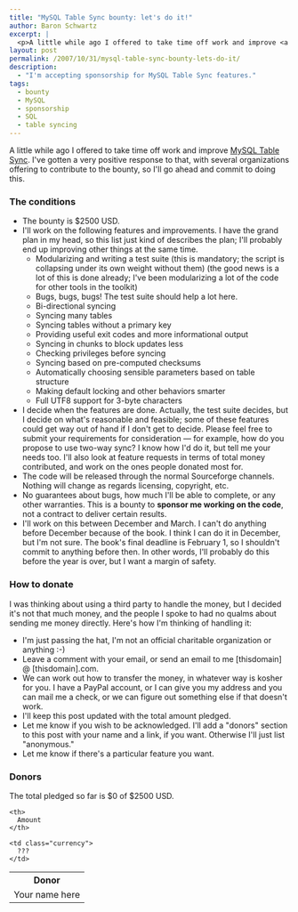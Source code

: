 ```yaml
---
title: "MySQL Table Sync bounty: let's do it!"
author: Baron Schwartz
excerpt: |
  <p>A little while ago I offered to take time off work and improve <a href="http://mysqltoolkit.sourceforge.net/">MySQL Table Sync</a>.  I've gotten a very positive response to that, with several organizations offering to contribute to the bounty, so I'll go ahead and commit to doing this.  Read on for the details.</p>
layout: post
permalink: /2007/10/31/mysql-table-sync-bounty-lets-do-it/
description:
  - "I'm accepting sponsorship for MySQL Table Sync features."
tags:
  - bounty
  - MySQL
  - sponsorship
  - SQL
  - table syncing
---
```

A little while ago I offered to take time off work and improve [MySQL Table Sync][1]. I've gotten a very positive response to that, with several organizations offering to contribute to the bounty, so I'll go ahead and commit to doing this.

### The conditions

*   The bounty is $2500 USD.
*   I'll work on the following features and improvements. I have the grand plan in my head, so this list just kind of describes the plan; I'll probably end up improving other things at the same time. 
    *   Modularizing and writing a test suite (this is mandatory; the script is collapsing under its own weight without them) (the good news is a lot of this is done already; I've been modularizing a lot of the code for other tools in the toolkit)
    *   Bugs, bugs, bugs! The test suite should help a lot here.
    *   Bi-directional syncing
    *   Syncing many tables
    *   Syncing tables without a primary key
    *   Providing useful exit codes and more informational output
    *   Syncing in chunks to block updates less
    *   Checking privileges before syncing
    *   Syncing based on pre-computed checksums
    *   Automatically choosing sensible parameters based on table structure
    *   Making default locking and other behaviors smarter
    *   Full UTF8 support for 3-byte characters
*   I decide when the features are done. Actually, the test suite decides, but I decide on what's reasonable and feasible; some of these features could get way out of hand if I don't get to decide. Please feel free to submit your requirements for consideration &#8212; for example, how do you propose to use two-way sync? I know how I'd do it, but tell me your needs too. I'll also look at feature requests in terms of total money contributed, and work on the ones people donated most for.
*   The code will be released through the normal Sourceforge channels. Nothing will change as regards licensing, copyright, etc.
*   No guarantees about bugs, how much I'll be able to complete, or any other warranties. This is a bounty to **sponsor me working on the code**, not a contract to deliver certain results.
*   I'll work on this between December and March. I can't do anything before December because of the book. I think I can do it in December, but I'm not sure. The book's final deadline is February 1, so I shouldn't commit to anything before then. In other words, I'll probably do this before the year is over, but I want a margin of safety.

### How to donate

I was thinking about using a third party to handle the money, but I decided it's not that much money, and the people I spoke to had no qualms about sending me money directly. Here's how I'm thinking of handling it:

*   I'm just passing the hat, I'm not an official charitable organization or anything :-)
*   Leave a comment with your email, or send an email to me [thisdomain] @ [thisdomain].com.
*   We can work out how to transfer the money, in whatever way is kosher for you. I have a PayPal account, or I can give you my address and you can mail me a check, or we can figure out something else if that doesn't work.
*   I'll keep this post updated with the total amount pledged.
*   Let me know if you wish to be acknowledged. I'll add a "donors" section to this post with your name and a link, if you want. Otherwise I'll just list "anonymous."
*   Let me know if there's a particular feature you want.

### Donors

The total pledged so far is $0 of $2500 USD.

<table class="borders compact collapsed">
  <tr>
    <th>
      Donor
    </th>
    
    <th>
      Amount
    </th>
  </tr>
  
  <tr>
    <td>
      Your name here
    </td>
    
    <td class="currency">
      ???
    </td>
  </tr>
</table>

 [1]: http://code.google.com/p/maatkit/
